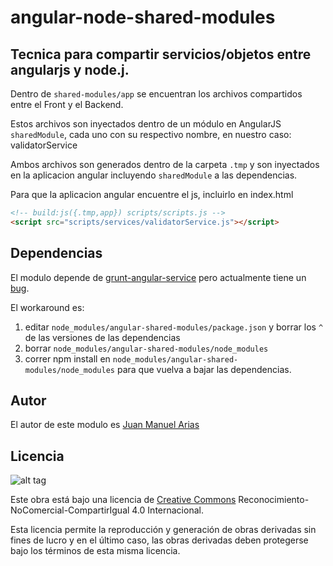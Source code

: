angular-node-shared-modules
===========================

## Tecnica para compartir servicios/objetos entre angularjs y node.j.

Dentro de `shared-modules/app` se encuentran los archivos compartidos entre el Front y el Backend.

Estos archivos son inyectados dentro de un módulo en AngularJS `sharedModule`, cada uno con su respectivo nombre,
en nuestro caso: validatorService

Ambos archivos son generados dentro de la carpeta `.tmp` y son inyectados en la aplicacion angular incluyendo `sharedModule`
a las dependencias.

Para que la aplicacion angular encuentre el js, incluirlo en index.html
```html
<!-- build:js({.tmp,app}) scripts/scripts.js -->
<script src="scripts/services/validatorService.js"></script>
```
## Dependencias
El modulo depende de [grunt-angular-service](https://github.com/obibring/grunt-angular-service) pero actualmente tiene
un [bug](https://github.com/obibring/grunt-angular-service/issues/5).

El workaround es:

1. editar `node_modules/angular-shared-modules/package.json` y borrar los `^` de las versiones de las
dependencias
2. borrar `node_modules/angular-shared-modules/node_modules`
3. correr npm install en `node_modules/angular-shared-modules/node_modules` para que vuelva a bajar las dependencias.

## Autor
El autor de este modulo es [Juan Manuel Arias](https://github.com/juanmanuelarias)

## Licencia

![alt tag](https://i.creativecommons.org/l/by-nc-sa/4.0/88x31.png)

Este obra está bajo una licencia de [Creative Commons](http://creativecommons.org/licenses/by-nc-sa/4.0/) Reconocimiento-NoComercial-CompartirIgual 4.0 Internacional. 

Esta licencia permite la reproducción y generación de obras derivadas sin fines de lucro y en el último caso, las obras derivadas deben protegerse bajo los términos de esta misma licencia.
